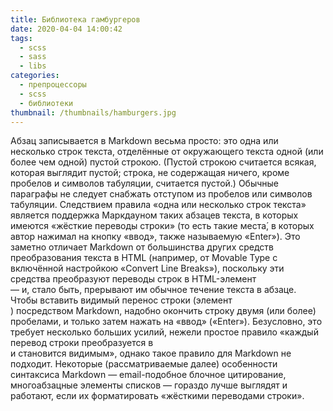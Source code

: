 ```yaml
---
title: Библиотека гамбургеров
date: 2020-04-04 14:00:42
tags:
  - scss
  - sass
  - libs
categories:
  - препроцессоры
  - scss
  - библиотеки
thumbnail: /thumbnails/hamburgers.jpg
---
```

<p class="post__text">
Абзац записывается в Markdown весьма просто: это одна или несколько строк текста, отделённые от окружающего текста одной (или более чем одной) пустой строкою. (Пустой строкою считается всякая, которая выглядит пустой; строка, не содержащая ничего, кроме пробелов и символов табуляции, считается пустой.) Обычные параграфы не следует снабжать отступом из пробелов или символов табуляции.
Следствием правила «одна или несколько строк текста» является поддержка Маркдауном таких абзацев текста, в которых имеются «жёсткие переводы строки» (то есть такие места́, в которых автор нажимал на кнопку «ввод», также называемую «Enter»). Это заметно отличает Markdown от большинства других средств преобразования текста в HTML (например, от Movable Type с включённой настройкою «Convert Line Breaks»), поскольку эти средства преобразуют переводы строк в HTML-элемент <br /> — и, стало быть, прерывают им обычное течение текста в абзаце.
Чтобы вставить видимый перенос строки (элемент <br />) посредством Markdown, надобно окончить строку двумя (или более) пробелами, и только затем нажать на «ввод» («Enter»).
Безусловно, это требует несколько больших усилий, нежели простое правило «каждый перевод строки преобразуется в <br /> и становится видимым», однако такое правило для Markdown не подходит. Некоторые (рассматриваемые далее) особенности синтаксиса Markdown — email-подобное блочное цитирование, многоабзацные элементы списков — гораздо лучше выглядят и работают, если их форматировать «жёсткими переводами строки».
</p>